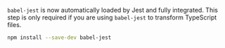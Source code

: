 `babel-jest` is now automatically loaded by Jest and fully integrated. This step is only required if you are using `babel-jest` to transform TypeScript files.
```sh
npm install --save-dev babel-jest
```
